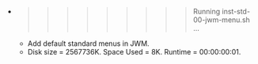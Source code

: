 * >>>>>>>>> Running inst-std-00-jwm-menu.sh ...
  * Add default standard menus in JWM.
  * Disk size = 2567736K. Space Used = 8K. Runtime = 00:00:00:01.
